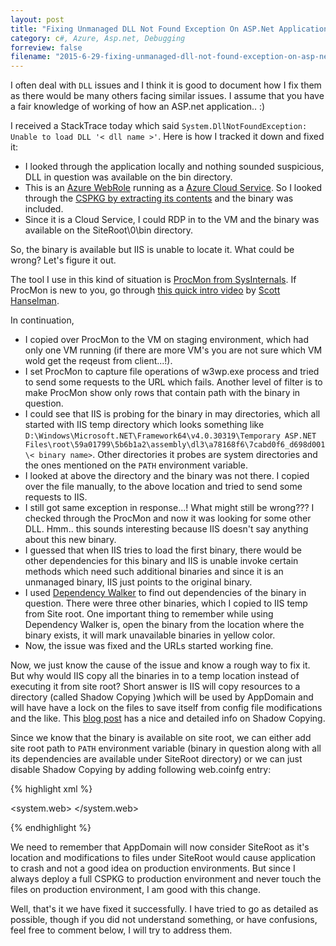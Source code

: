 ```yaml
---
layout: post
title: "Fixing Unmanaged DLL Not Found Exception On ASP.Net Application"
category: c#, Azure, Asp.net, Debugging
forreview: false
filename: "2015-6-29-fixing-unmanaged-dll-not-found-exception-on-asp-net-app.md"
---
```

	
I often deal with `DLL` issues and I think it is good to document how I fix them as there would be many others facing similar issues. I assume that you have a fair knowledge of working of how an ASP.net application.. :)

I received a StackTrace today which said `System.DllNotFoundException: Unable to load DLL '< dll name >'`.  Here is how I tracked it down and fixed it:

- I looked through the application locally and nothing sounded suspicious, DLL in question was available on the bin directory. 
- This is an [Azure WebRole](https://azure.microsoft.com/en-us/documentation/articles/fundamentals-introduction-to-azure/)  running as a [Azure Cloud Service](http://azure.microsoft.com/en-us/services/cloud-services/). So I looked through the [CSPKG by extracting its contents](http://blogs.msdn.com/b/avkashchauhan/archive/2011/12/11/exploring-windows-azure-package-contents.aspx) and the binary was included.
- Since it is a Cloud Service, I could RDP in to the VM and the binary was available on the SiteRoot\0\bin directory.

So, the binary is available but IIS is unable to locate it. What could be wrong? Let's figure it out.

The tool I use in this kind of situation is [ProcMon from SysInternals](http://live.sysinternals.com/Procmon.exe). If ProcMon is new to you, go through [this quick intro video](https://www.youtube.com/watch?v=pjKNx41Ubxw) by [Scott Hanselman](https://twitter.com/shanselman).

In continuation,
- I copied over ProcMon to the VM on staging environment, which had only one VM running (if there are more VM's you are not sure which VM wold get the reqeust from client...!).
- I set ProcMon to capture file operations of w3wp.exe process and tried to send some requests to the URL which fails. Another level of filter is to make ProcMon show only rows that contain path with the binary in question.
- I could see that IIS is probing for the binary in may directories, which all started with IIS temp directory which looks something like `D:\Windows\Microsoft.NET\Framework64\v4.0.30319\Temporary ASP.NET Files\root\59a01799\5b6b1a2\assembly\dl3\a78168f6\7cabd0f6_d698d001\< binary name>`. Other directories it probes are system directories and the ones mentioned on the `PATH` environment variable.
- I looked at above the directory and the binary was not there. I copied over the file manually, to the above location and tried to send some requests to IIS.
- I still got same exception in response...! What might still be wrong??? I checked through the ProcMon and now it was looking for some other DLL. Hmm.. this sounds interesting because IIS doesn't say anything about this new binary.
- I guessed that when IIS tries to load the first binary, there would be other dependencies for this binary and IIS is unable invoke certain methods which need such additional binaries and since it is an unmanaged binary, IIS just points to the original binary.
- I used [Dependency Walker](http://www.dependencywalker.com/) to find out dependencies of the binary in question. There were three other binaries, which I copied to IIS temp from Site root. One important thing to remember while using Dependency Walker is, open the binary from the location where the binary exists, it will mark unavailable binaries in yellow color.
- Now, the issue was fixed and the URLs started working fine.

Now, we just know the cause of the issue and know a rough way to fix it. But why would IIS copy all the binaries in to a temp location instead of executing it from site root? Short answer is IIS will copy resources to a directory (called Shadow Copying )which will be used by AppDomain and will have have a lock on the files to save itself from config file modifications and the like. This [blog post](http://www.ipreferjim.com/2012/04/asp-net-appdomains-and-shadow-copying/) has a nice and detailed info on Shadow Copying.

Since we know that the binary is available on site root, we can either add site root path to `PATH` environment variable (binary in question along with all its dependencies are available under SiteRoot directory) or we can just disable Shadow Copying by adding following web.coinfg entry:

{% highlight xml %}

<system.web>
	<hostingEnvironment shadowCopyBinAssemblies="false"/>
</system.web>

{% endhighlight %}

We need to remember that AppDomain will now consider SiteRoot as it's location and modifications to files under SiteRoot would cause application to crash and not a good idea on production environments. But since I always deploy a full CSPKG to production environment and never touch the files on production environment, I am good with this change.

Well, that's it we have fixed it successfully. I have tried to go as detailed as possible, though if you did not understand something, or have confusions, feel free to comment below, I will try to address them.